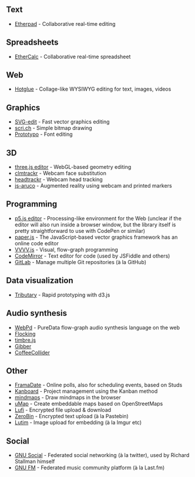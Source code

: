 ## Text

* [Etherpad](http://etherpad.org/) - Collaborative real-time editing

## Spreadsheets

* [EtherCalc](https://ethercalc.net/) - Collaborative real-time spreadsheet

## Web

* [Hotglue](http://hotglue.org/) - Collage-like WYSIWYG editing for text, images, videos

## Graphics

* [SVG-edit](https://github.com/SVG-Edit/svgedit) - Fast vector graphics editing
* [scri.ch](https://github.com/lisezmoi/scri.ch) - Simple bitmap drawing
* [Prototypo](https://github.com/byte-foundry/prototypo) - Font editing

## 3D

* [three.js editor](http://threejs.org/editor/) - WebGL-based geometry editing
* [clmtrackr](https://github.com/auduno/clmtrackr) - Webcam face substitution
* [headtrackr](https://github.com/auduno/headtrackr/) - Webcam head tracking
* [js-aruco](https://github.com/jcmellado/js-aruco) - Augmented reality using webcam and printed markers

## Programming

* [p5.js editor](https://github.com/processing/p5.js-editor) - Processing-like environment for the Web (unclear if the editor will also run inside a browser window, but the library itself is pretty straightforward to use with CodePen or similar)
* [paper.js](http://sketch.paperjs.org/) - The JavaScript-based vector graphics framework has an online code editor
* [VVVV.js](http://vvvvjs.com/) - Visual, flow-graph programming
* [CodeMirror](http://codemirror.net/) - Text editor for code (used by JSFiddle and others)
* [GitLab](https://gitlab.com/gitlab-org/gitlab-ce/) - Manage multiple Git repositories (à la GitHub)

## Data visualization

* [Tributary](https://github.com/enjalot/tributary) - Rapid prototyping with d3.js

## Audio synthesis

* [WebPd](https://github.com/sebpiq/WebPd) - PureData flow-graph audio synthesis language on the web
* [Flocking](http://flockingjs.org/)
* [timbre.js](http://mohayonao.github.io/timbre.js/)
* [Gibber](http://charlie-roberts.com/gibber/)
* [CoffeeCollider](http://mohayonao.github.io/CoffeeCollider/)

## Other

* [FramaDate](https://framadate.org/) - Online polls, also for scheduling events, based on Studs
* [Kanboard](http://kanboard.net/) - Project management using the Kanban method
* [mindmaps](https://github.com/drichard/mindmaps) - Draw mindmaps in the browser
* [uMap](https://github.com/umap-project/umap/) - Create embeddable maps based on OpenStreetMaps
* [Lufi](https://github.com/ldidry/lufi) - Encrypted file upload & download
* [ZeroBin](http://sebsauvage.net/wiki/doku.php?id=php:zerobin) - Encrypted text upload (à la Pastebin)
* [Lutim](https://git.framasoft.org/luc/lutim) - Image upload for embedding (à la Imgur etc)

## Social

* [GNU Social](http://gnu.io/) - Federated social networking (à la twitter), used by Richard Stallman himself
* [GNU FM](http://gnu.io/fm/) - Federated music community platform (à la Last.fm)